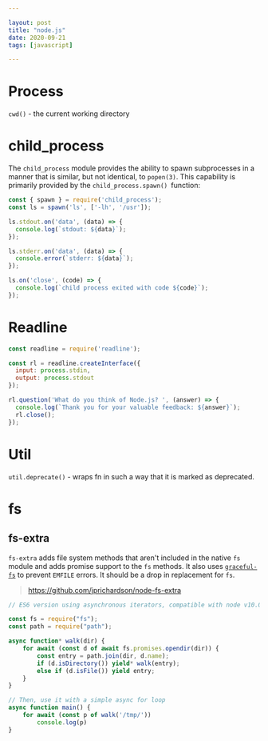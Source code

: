 ```yaml
---

layout: post
title: "node.js"
date: 2020-09-21
tags: [javascript]

---
```


# Process

`cwd()` - the current working directory

# child_process
The `child_process` module provides the ability to spawn subprocesses in a manner that is similar, but not identical, to `popen(3)`. This capability is primarily provided by the `child_process.spawn() `function:
```js
const { spawn } = require('child_process');
const ls = spawn('ls', ['-lh', '/usr']);

ls.stdout.on('data', (data) => {
  console.log(`stdout: ${data}`);
});

ls.stderr.on('data', (data) => {
  console.error(`stderr: ${data}`);
});

ls.on('close', (code) => {
  console.log(`child process exited with code ${code}`);
});
```

# Readline
```js
const readline = require('readline');

const rl = readline.createInterface({
  input: process.stdin,
  output: process.stdout
});

rl.question('What do you think of Node.js? ', (answer) => {
  console.log(`Thank you for your valuable feedback: ${answer}`);
  rl.close();
});
```

# Util

`util.deprecate()` - wraps fn in such a way that it is marked as deprecated.

# fs

## fs-extra

`fs-extra` adds file system methods that aren't included in the native `fs` module and adds promise support to the `fs` methods. It also uses [`graceful-fs`](https://github.com/isaacs/node-graceful-fs) to prevent `EMFILE` errors. It should be a drop in replacement for `fs`.

> <https://github.com/jprichardson/node-fs-extra>

```js
// ES6 version using asynchronous iterators, compatible with node v10.0+

const fs = require("fs");
const path = require("path");

async function* walk(dir) {
    for await (const d of await fs.promises.opendir(dir)) {
        const entry = path.join(dir, d.name);
        if (d.isDirectory()) yield* walk(entry);
        else if (d.isFile()) yield entry;
    }
}

// Then, use it with a simple async for loop
async function main() {
    for await (const p of walk('/tmp/'))
        console.log(p)
}
```